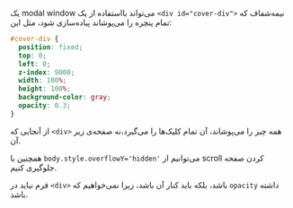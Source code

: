 یک modal window می‌تواند بااستفاده از یک `<div id="cover-div">` نیمه‌شفاف که تمام پنچره را می‌پوشاند پیاده‌سازی شود،‌ مثل این:

```css
#cover-div {
  position: fixed;
  top: 0;
  left: 0;
  z-index: 9000;
  width: 100%;
  height: 100%;
  background-color: gray;
  opacity: 0.3;
}
```

از آنجایی که `<div>` همه چیز را می‌پوشاند، آن تمام کلیک‌ها را می‌گیرد،نه صفحه‌ی زیر آن.

همچنین با `body.style.overflowY='hidden'` می‌توانیم از scroll کردن صفحه جلوگیری کنیم.

فرم نباید در `<div>` باشد، بلکه باید کنار آن باشد، زیرا نمی‌خواهیم که `opacity` داشته باشد.
